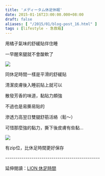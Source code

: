 ```yaml
---
title: 'メディータム休足休眠'
date: 2015-01-16T23:00:00.000+08:00
draft: false
aliases: [ "/2015/01/blog-post_16.html" ]
tags : [lifestyle - 急救箱]
---
```


用橘子氣味的舒緩貼伴住睡

一早醒來腿就不會酸軟了

[![](https://farm8.staticflickr.com/7494/15672770113_d0e6e9025d_z.jpg)](https://farm8.staticflickr.com/7494/15672770113_d0e6e9025d_z.jpg)

同休足時間一樣是平滑的舒緩貼

清潔皮膚後入睡前貼上就可以

散發芳香的味道，黏貼力頗強

不過也是易撕易貼的

滲透力高翌日雙腿舒筋活絡（鬆～）

可惜那麼強的黏力，撕下後皮膚有些黏...

[![](https://farm8.staticflickr.com/7522/16291805422_6c2ae51780_z.jpg)](https://farm8.staticflickr.com/7522/16291805422_6c2ae51780_z.jpg)

有zip位，比休足時間更好保存

  

\-----------------------------------------------  
  
延伸閱讀：[LION 休足時間](http://www.hidie.net/2013/11/lion.html)